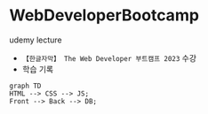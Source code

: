 # WebDeveloperBootcamp

udemy lecture  
- `【한글자막】 The Web Developer 부트캠프 2023` 수강
- 학습 기록

```mermaid
graph TD
HTML --> CSS --> JS;
Front --> Back --> DB;
```